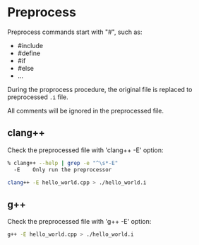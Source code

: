 # Preprocess

Preprocess commands start with "#", such as:

- #include
- #define
- #if
- #else
- ...

During the proprocess procedure, the original file is replaced to preprocessed `.i` file.

All comments will be ignored in the preprocessed file.

## clang++

Check the preprocessed file with 'clang++ -E' option:

```bash
% clang++ --help | grep -e "^\s*-E"
  -E    Only run the preprocessor
```

```bash
clang++ -E hello_world.cpp > ./hello_world.i
```

## g++

Check the preprocessed file with 'g++ -E' option:

```bash
g++ -E hello_world.cpp > ./hello_world.i
```

